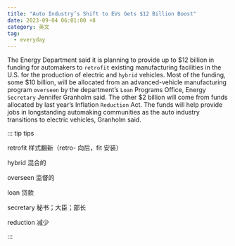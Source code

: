 ```yaml
---
title: "Auto Industry’s Shift to EVs Gets $12 Billion Boost"
date: 2023-09-04 06:01:00 +8
category: 英文
tag:
  - everyday
---
```


The Energy Department said it is planning to provide up to \$12 billion in funding for automakers to `retrofit` existing manufacturing facilities in the U.S. for the production of electric and `hybrid` vehicles. Most of the funding, some \$10 billion, will be allocated from an advanced-vehicle manufacturing program `overseen` by the department’s `Loan` Programs Office, Energy `Secretary` Jennifer Granholm said. The other \$2 billion will come from funds allocated by last year’s Inflation `Reduction` Act. The funds will help provide jobs in longstanding automaking communities as the auto industry transitions to electric vehicles, Granholm said.

::: tip tips

retrofit 样式翻新（retro- 向后，fit 安装）

hybrid 混合的

overseen 监督的

loan 贷款

secretary 秘书；大臣；部长

reduction 减少

:::
